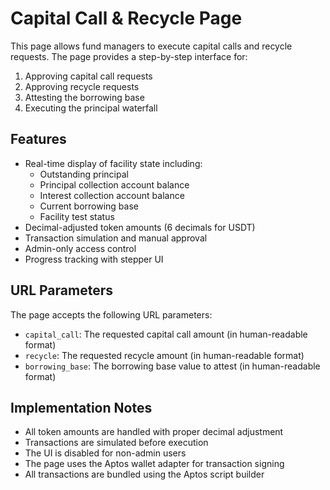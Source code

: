 # Capital Call & Recycle Page

This page allows fund managers to execute capital calls and recycle requests. The page provides a step-by-step interface for:

1. Approving capital call requests
2. Approving recycle requests
3. Attesting the borrowing base
4. Executing the principal waterfall

## Features

- Real-time display of facility state including:
  - Outstanding principal
  - Principal collection account balance
  - Interest collection account balance
  - Current borrowing base
  - Facility test status
- Decimal-adjusted token amounts (6 decimals for USDT)
- Transaction simulation and manual approval
- Admin-only access control
- Progress tracking with stepper UI

## URL Parameters

The page accepts the following URL parameters:

- `capital_call`: The requested capital call amount (in human-readable format)
- `recycle`: The requested recycle amount (in human-readable format)
- `borrowing_base`: The borrowing base value to attest (in human-readable format)

## Implementation Notes

- All token amounts are handled with proper decimal adjustment
- Transactions are simulated before execution
- The UI is disabled for non-admin users
- The page uses the Aptos wallet adapter for transaction signing
- All transactions are bundled using the Aptos script builder

